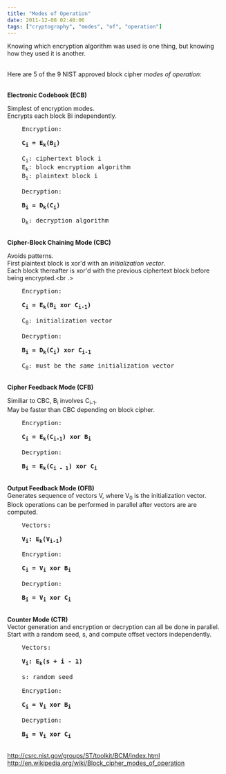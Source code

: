 ```yaml
---
title: "Modes of Operation"
date: 2011-12-08 02:48:06
tags: ["cryptography", "modes", "of", "operation"]
---
```


<p>
Knowing which encryption algorithm was used is one thing, but knowing how they used it is another.<br /><br/>

Here are 5 of the 9 NIST approved block cipher <i>modes of operation</i>:<br /><br />

<b>Electronic Codebook (ECB)</b><br />

Simplest of encryption modes.<br />
Encrypts each block Bi independently.

<pre>
    Encryption:

    <b>C<sub>i</sub> = E<sub>k</sub>(B<sub>i</sub>)</b>

    C<sub>i</sub>: ciphertext block i
    E<sub>k</sub>: block encryption algorithm
    B<sub>i</sub>: plaintext block i

    Decryption:

    <b>B<sub>i</sub> = D<sub>k</sub>(C<sub>i</sub>)</b>

    D<sub>k</sub>: decryption algorithm

</pre>

</p>

<p>
<b>Cipher-Block Chaining Mode (CBC)</b><br />

Avoids patterns.<br />
First plaintext block is xor'd with an <i>initialization vector</i>.<br />
Each block thereafter is xor'd with the previous ciphertext block before being encrypted.<br .>

<pre>
    Encryption:

    <b>C<sub>i</sub> = E<sub>k</sub>(B<sub>i</sub> xor C<sub>i-1</sub>)</b>

    C<sub>0</sub>: initialization vector
 
    Decryption:

    <b>B<sub>i</sub> = D<sub>k</sub>(C<sub>i</sub>) xor C<sub>i-1</sub></b>
    
    C<sub>0</sub>: must be the <i>same</i> initialization vector

</pre>

</p>

<p>
<b>Cipher Feedback Mode (CFB)</b><br />

Similiar to CBC, B<sub>i</sub> involves C<sub>i-1</sub>.<br />
May be faster than CBC depending on block cipher.<br />


<pre>
    Encryption:

    <b>C<sub>i</sub> = E<sub>k</sub>(C<sub>i-1</sub>) xor B<sub>i</sub></b>
 
    Decryption:

    <b>B<sub>i</sub> = E<sub>k</sub>(C<sub>i - 1</sub>) xor C<sub>i</sub></b>

</pre>
</p>

<p>
<b>Output Feedback Mode (OFB)</b><br />
Generates sequence of vectors V, where V<sub>0</sub> is the initialization vector.<br />
Block operations can be performed in parallel after vectors are are computed.<br />

<pre>
    Vectors:

    <b>V<sub>i</sub>: E<sub>k</sub>(V<sub>i-1</sub>)</b>

    Encryption:

    <b>C<sub>i</sub> = V<sub>i</sub> xor B<sub>i</sub></b>
 
    Decryption:

    <b>B<sub>i</sub> = V<sub>i</sub> xor C<sub>i</sub></b>

</pre>
</p>

<p>
<b>Counter Mode (CTR)</b><br />
Vector generation and encryption or decryption can all be done in parallel.<br />
Start with a random seed, s, and compute offset vectors independently.<br />

<pre>
    Vectors:

    <b>V<sub>i</sub>: E<sub>k</sub>(s + i - 1)</b>

    s: random seed

    Encryption:

    <b>C<sub>i</sub> = V<sub>i</sub> xor B<sub>i</sub></b>
 
    Decryption:

    <b>B<sub>i</sub> = V<sub>i</sub> xor C<sub>i</sub></b>

</pre>
</p>

<p>
<a href="http://csrc.nist.gov/groups/ST/toolkit/BCM/index.html">http://csrc.nist.gov/groups/ST/toolkit/BCM/index.html</a>
<a href="http://en.wikipedia.org/wiki/Block_cipher_modes_of_operation">http://en.wikipedia.org/wiki/Block_cipher_modes_of_operation</a>
</p>
